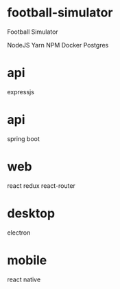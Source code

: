 # football-simulator
Football Simulator

NodeJS Yarn
NPM 
Docker
Postgres



# api
 expressjs 

# api 
spring boot

# web
 react redux react-router
# desktop
 electron
# mobile
 react native


